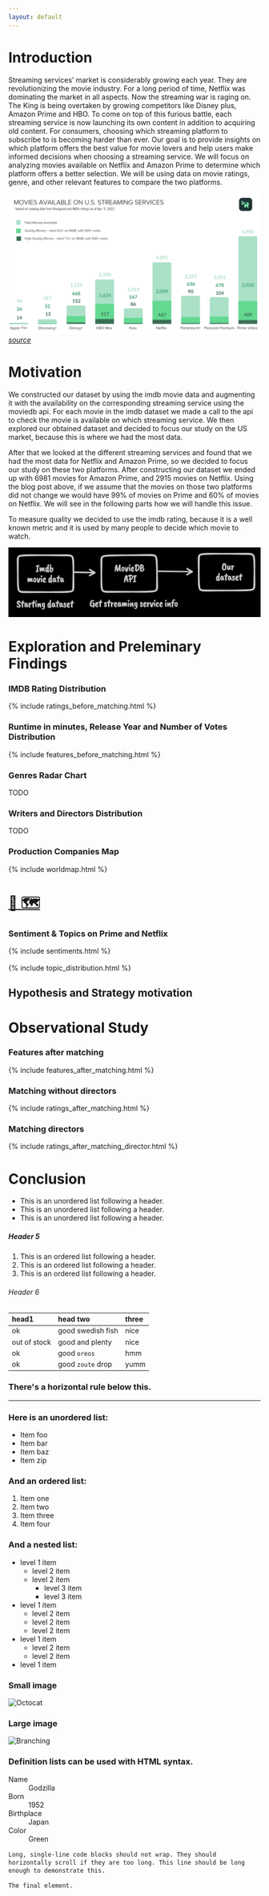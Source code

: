 ```yaml
---
layout: default
---
```


# Introduction

Streaming services’ market is considerably growing each year. They are revolutionizing the movie industry. For a long period of time, Netflix was dominating the market in all aspects. Now the streaming war is raging on. The King is being overtaken by growing competitors like Disney plus, Amazon Prime and HBO. To come on top of this furious battle, each streaming service is now launching its own content in addition to acquiring old content. For consumers, choosing which streaming platform to subscribe to is becoming harder than ever. Our goal is to provide insights on which platform offers the best value for movie lovers and help users make informed decisions when choosing a streaming service. We will focus on analyzing movies available on Netflix and Amazon Prime to determine which platform offers a better selection. We will be using data on movie ratings, genre, and other relevant features to compare the two platforms.

![movie_ss](assets/images/movies_ss.png)  
*[source](https://blog.reelgood.com/which-streaming-service-offers-the-best-bang-for-your-buck)*


# Motivation
We constructed our dataset by using the imdb movie data and augmenting it with the availability on the corresponding 
streaming service using the moviedb api. For each movie in the imdb dataset we made a call to the api to check the movie 
is available on which streaming service. We then explored our obtained dataset and decided to focus our study on the US market, because this is where we had the most data.

After that we looked at the different streaming services and found that we had the most data for Netflix and Amazon Prime, 
so we decided to focus our study on these two platforms. After constructing our dataset we ended up with 6981 movies for 
Amazon Prime, and 2915 movies on Netflix. Using the blog post above, if we assume that the movies on those two platforms
did not change we would have 99% of movies on Prime and 60% of movies on Netflix. We will see in the following parts how we 
will handle this issue.

To measure quality we decided to use the imdb rating, because it is a well known metric and it is used by many people to
decide which movie to watch. 

![construction](assets/images/construction.jpeg)  


# Exploration and Preleminary Findings

### IMDB Rating Distribution
{% include ratings_before_matching.html %}

### Runtime in minutes, Release Year and Number of Votes Distribution
{% include features_before_matching.html %}
### Genres Radar Chart 
TODO

### Writers and Directors Distribution
TODO
### Production Companies Map

{% include worldmap.html %}
# [🔎 🗺️](another-page.md)

### Sentiment & Topics on Prime and Netflix
{% include sentiments.html %}
<br/><br/>
{% include topic_distribution.html %}

## Hypothesis and Strategy motivation


# Observational Study
### Features after matching
{% include features_after_matching.html %}
### Matching without directors
{% include ratings_after_matching.html %}
### Matching directors 
{% include ratings_after_matching_director.html %}

# Conclusion

*   This is an unordered list following a header.
*   This is an unordered list following a header.
*   This is an unordered list following a header.

##### Header 5

1.  This is an ordered list following a header.
2.  This is an ordered list following a header.
3.  This is an ordered list following a header.

###### Header 6

| head1        | head two          | three |
|:-------------|:------------------|:------|
| ok           | good swedish fish | nice  |
| out of stock | good and plenty   | nice  |
| ok           | good `oreos`      | hmm   |
| ok           | good `zoute` drop | yumm  |

### There's a horizontal rule below this.

* * *

### Here is an unordered list:

*   Item foo
*   Item bar
*   Item baz
*   Item zip

### And an ordered list:

1.  Item one
1.  Item two
1.  Item three
1.  Item four

### And a nested list:

- level 1 item
  - level 2 item
  - level 2 item
    - level 3 item
    - level 3 item
- level 1 item
  - level 2 item
  - level 2 item
  - level 2 item
- level 1 item
  - level 2 item
  - level 2 item
- level 1 item

### Small image

![Octocat](https://github.githubassets.com/images/icons/emoji/octocat.png)

### Large image

![Branching](https://guides.github.com/activities/hello-world/branching.png)


### Definition lists can be used with HTML syntax.

<dl>
<dt>Name</dt>
<dd>Godzilla</dd>
<dt>Born</dt>
<dd>1952</dd>
<dt>Birthplace</dt>
<dd>Japan</dd>
<dt>Color</dt>
<dd>Green</dd>
</dl>

```
Long, single-line code blocks should not wrap. They should horizontally scroll if they are too long. This line should be long enough to demonstrate this.
```

```
The final element.
```
